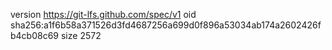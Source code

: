 version https://git-lfs.github.com/spec/v1
oid sha256:a1f6b58a371526d3fd4687256a699d0f896a53034ab174a2602426fb4cb08c69
size 2572

